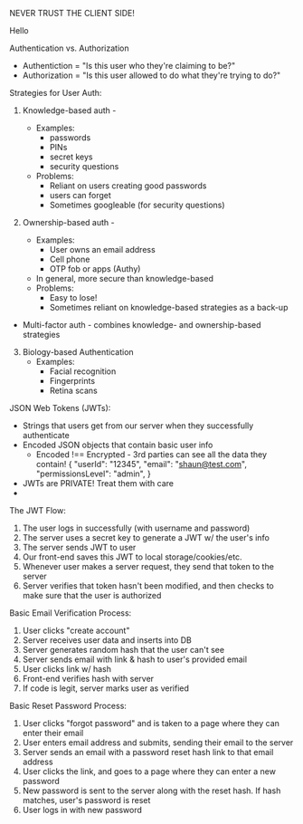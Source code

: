 NEVER TRUST THE CLIENT SIDE!

Hello

Authentication vs. Authorization
- Authentiction = "Is this user who they're claiming to be?"
- Authorization = "Is this user allowed to do what they're trying to do?"

Strategies for User Auth:

1. Knowledge-based auth - 
	- Examples:
		- passwords
		- PINs
		- secret keys
		- security questions
	- Problems:
		- Reliant on users creating good passwords
		- users can forget
		- Sometimes googleable (for security questions)
		
2. Ownership-based auth -
	- Examples:
		- User owns an email address
		- Cell phone
		- OTP fob or apps (Authy)
	- In general, more secure than knowledge-based
	- Problems:
		- Easy to lose!
		- Sometimes reliant on knowledge-based strategies as a back-up

* Multi-factor auth - combines knowledge- and ownership-based strategies

3. Biology-based Authentication
	- Examples:
		- Facial recognition
		- Fingerprints
		- Retina scans


JSON Web Tokens (JWTs):

- Strings that users get from our server when they successfully authenticate
- Encoded JSON objects that contain basic user info
	* Encoded !== Encrypted - 3rd parties can see all the data they contain!
	{
		"userId": "12345",
		"email": "shaun@test.com",
		"permissionsLevel": "admin",
	}
- JWTs are PRIVATE! Treat them with care
- 

The JWT Flow:

1. The user logs in successfully (with username and password)
2. The server uses a secret key to generate a JWT w/ the user's info
3. The server sends JWT to user
4. Our front-end saves this JWT to local storage/cookies/etc.
5. Whenever user makes a server request, they send that token to the server
6. Server verifies that token hasn't been modified, and then checks to make sure that the user is authorized


Basic Email Verification Process:

1. User clicks "create account"
2. Server receives user data and inserts into DB
3. Server generates random hash that the user can't see
4. Server sends email with link & hash to user's provided email
5. User clicks link w/ hash
6. Front-end verifies hash with server
7. If code is legit, server marks user as verified


Basic Reset Password Process:

1. User clicks "forgot password" and is taken to a page where they can enter their email
2. User enters email address and submits, sending their email to the server
3. Server sends an email with a password reset hash link to that email address
4. User clicks the link, and goes to a page where they can enter a new password
5. New password is sent to the server along with the reset hash. If hash matches, user's password is reset
6. User logs in with new password
